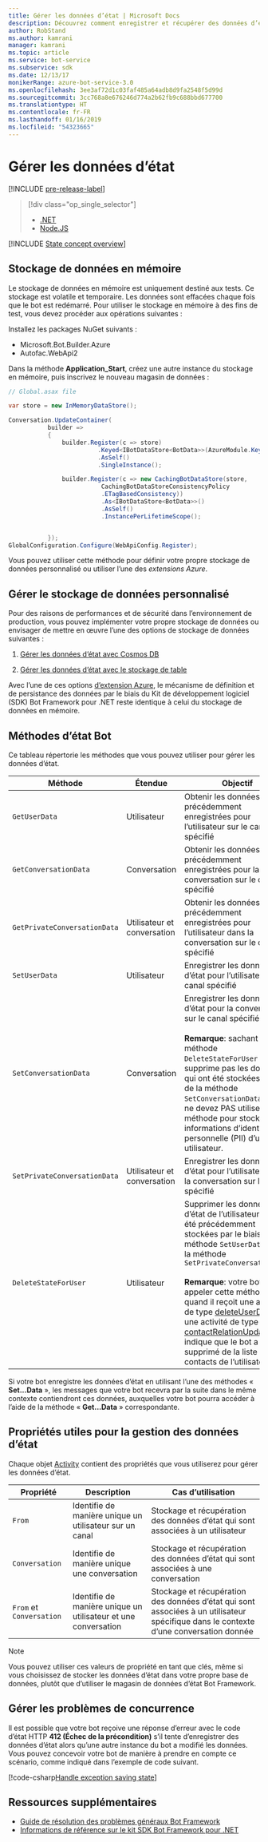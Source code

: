 ```yaml
---
title: Gérer les données d’état | Microsoft Docs
description: Découvrez comment enregistrer et récupérer des données d’état avec le kit SDK Bot Framework pour .NET.
author: RobStand
ms.author: kamrani
manager: kamrani
ms.topic: article
ms.service: bot-service
ms.subservice: sdk
ms.date: 12/13/17
monikerRange: azure-bot-service-3.0
ms.openlocfilehash: 3ee3af72d1c03faf485a64adb8d9fa2548f5d99d
ms.sourcegitcommit: 3cc768a8e676246d774a2b62fb9c688bbd677700
ms.translationtype: HT
ms.contentlocale: fr-FR
ms.lasthandoff: 01/16/2019
ms.locfileid: "54323665"
---
```

# <a name="manage-state-data"></a>Gérer les données d’état

[!INCLUDE [pre-release-label](../includes/pre-release-label-v3.md)]

> [!div class="op_single_selector"]
> - [.NET](../dotnet/bot-builder-dotnet-state.md)
> - [Node.JS](../nodejs/bot-builder-nodejs-state.md)

[!INCLUDE [State concept overview](../includes/snippet-dotnet-concept-state.md)]

## <a name="in-memory-data-storage"></a>Stockage de données en mémoire

Le stockage de données en mémoire est uniquement destiné aux tests. Ce stockage est volatile et temporaire. Les données sont effacées chaque fois que le bot est redémarré. Pour utiliser le stockage en mémoire à des fins de test, vous devez procéder aux opérations suivantes : 

Installez les packages NuGet suivants : 
- Microsoft.Bot.Builder.Azure
- Autofac.WebApi2

Dans la méthode **Application_Start**, créez une autre instance du stockage en mémoire, puis inscrivez le nouveau magasin de données :

```cs
// Global.asax file

var store = new InMemoryDataStore();

Conversation.UpdateContainer(
           builder =>
           {
               builder.Register(c => store)
                         .Keyed<IBotDataStore<BotData>>(AzureModule.Key_DataStore)
                         .AsSelf()
                         .SingleInstance();

               builder.Register(c => new CachingBotDataStore(store,
                          CachingBotDataStoreConsistencyPolicy
                          .ETagBasedConsistency))
                          .As<IBotDataStore<BotData>>()
                          .AsSelf()
                          .InstancePerLifetimeScope();


           });
GlobalConfiguration.Configure(WebApiConfig.Register);

```

Vous pouvez utiliser cette méthode pour définir votre propre stockage de données personnalisé ou utiliser l’une des *extensions Azure*.

## <a name="manage-custom-data-storage"></a>Gérer le stockage de données personnalisé

Pour des raisons de performances et de sécurité dans l’environnement de production, vous pouvez implémenter votre propre stockage de données ou envisager de mettre en œuvre l’une des options de stockage de données suivantes :

1. [Gérer les données d’état avec Cosmos DB](bot-builder-dotnet-state-azure-cosmosdb.md)

2. [Gérer les données d’état avec le stockage de table](bot-builder-dotnet-state-azure-table-storage.md)

Avec l’une de ces options [d’extension Azure](https://www.nuget.org/packages/Microsoft.Bot.Builder.Azure/), le mécanisme de définition et de persistance des données par le biais du Kit de développement logiciel (SDK) Bot Framework pour .NET reste identique à celui du stockage de données en mémoire.

## <a name="bot-state-methods"></a>Méthodes d’état Bot

Ce tableau répertorie les méthodes que vous pouvez utiliser pour gérer les données d’état.

| Méthode | Étendue | Objectif |                                                
|----|----|----|
| `GetUserData` | Utilisateur | Obtenir les données d’état précédemment enregistrées pour l’utilisateur sur le canal spécifié |
| `GetConversationData` | Conversation | Obtenir les données d’état précédemment enregistrées pour la conversation sur le canal spécifié |
| `GetPrivateConversationData` | Utilisateur et conversation | Obtenir les données d’état précédemment enregistrées pour l’utilisateur dans la conversation sur le canal spécifié |
| `SetUserData` | Utilisateur | Enregistrer les données d’état pour l’utilisateur sur le canal spécifié |
| `SetConversationData` | Conversation | Enregistrer les données d’état pour la conversation sur le canal spécifié <br/><br/>**Remarque**: sachant que la méthode `DeleteStateForUser` ne supprime pas les données qui ont été stockées à l’aide de la méthode `SetConversationData`, vous ne devez PAS utiliser cette méthode pour stocker les informations d’identification personnelle (PII) d’un utilisateur. |
| `SetPrivateConversationData` | Utilisateur et conversation | Enregistrer les données d’état pour l’utilisateur dans la conversation sur le canal spécifié |
| `DeleteStateForUser` | Utilisateur | Supprimer les données d’état de l’utilisateur qui ont été précédemment stockées par le biais de la méthode `SetUserData` ou de la méthode `SetPrivateConversationData` <br/><br/>**Remarque**: votre bot doit appeler cette méthode quand il reçoit une activité de type [deleteUserData](bot-builder-dotnet-activities.md#deleteuserdata) ou une activité de type [contactRelationUpdate](bot-builder-dotnet-activities.md#contactrelationupdate) qui indique que le bot a été supprimé de la liste de contacts de l’utilisateur. |

Si votre bot enregistre les données d’état en utilisant l’une des méthodes « **Set...Data** », les messages que votre bot recevra par la suite dans le même contexte contiendront ces données, auxquelles votre bot pourra accéder à l’aide de la méthode « **Get...Data** » correspondante.

## <a name="useful-properties-for-managing-state-data"></a>Propriétés utiles pour la gestion des données d’état

Chaque objet [Activity][Activity] contient des propriétés que vous utiliserez pour gérer les données d’état.

| Propriété | Description | Cas d’utilisation |
|----|----|----|
| `From` | Identifie de manière unique un utilisateur sur un canal | Stockage et récupération des données d’état qui sont associées à un utilisateur |
| `Conversation` | Identifie de manière unique une conversation | Stockage et récupération des données d’état qui sont associées à une conversation |
| `From` et `Conversation` | Identifie de manière unique un utilisateur et une conversation | Stockage et récupération des données d’état qui sont associées à un utilisateur spécifique dans le contexte d’une conversation donnée |

> [!NOTE]
> Vous pouvez utiliser ces valeurs de propriété en tant que clés, même si vous choisissez de stocker les données d’état dans votre propre base de données, plutôt que d’utiliser le magasin de données d’état Bot Framework.

## <a name="handle-concurrency-issues"></a>Gérer les problèmes de concurrence

Il est possible que votre bot reçoive une réponse d’erreur avec le code d’état HTTP **412 (Échec de la précondition)** s’il tente d’enregistrer des données d’état alors qu’une autre instance du bot a modifié les données. Vous pouvez concevoir votre bot de manière à prendre en compte ce scénario, comme indiqué dans l’exemple de code suivant.

[!code-csharp[Handle exception saving state](../includes/code/dotnet-state.cs#handleException)]

## <a name="additional-resources"></a>Ressources supplémentaires

- [Guide de résolution des problèmes généraux Bot Framework](../bot-service-troubleshoot-general-problems.md)
- <a href="/dotnet/api/?view=botbuilder-3.11.0" target="_blank">Informations de référence sur le kit SDK Bot Framework pour .NET</a>

[Activity]: https://docs.botframework.com/en-us/csharp/builder/sdkreference/dc/d2f/class_microsoft_1_1_bot_1_1_connector_1_1_activity.html
